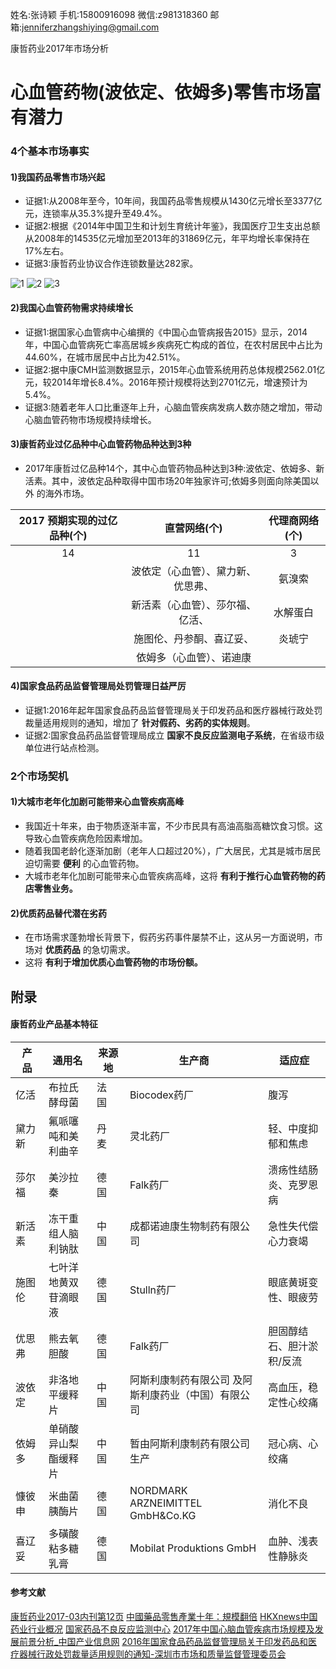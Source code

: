 姓名:张诗颖
手机:15800916098
微信:z981318360
邮箱:jenniferzhangshiying@gmail.com

康哲药业2017年市场分析

# 心血管药物(波依定、依姆多)零售市场富有潜力
### 4个基本市场事实
#### 1)我国药品零售市场兴起
- 证据1:从2008年至今，10年间，我国药品零售规模从1430亿元增长至3377亿元，连锁率从35.3%提升至49.4%。
- 证据2:根据《2014年中国卫生和计划生育统计年鉴》，我国医疗卫生支出总额从2008年的14535亿元增加至2013年的31869亿元，年平均增长率保持在17%左右。
- 证据3:康哲药业协议合作连锁数量达282家。

![1](https://user-images.githubusercontent.com/19412465/31428222-b1f8cd4e-ae9c-11e7-9108-d93d10d589a8.png)
![2](https://user-images.githubusercontent.com/19412465/31428224-b4ba3cde-ae9c-11e7-9e19-fd53ee1ece4a.png)
![3](https://user-images.githubusercontent.com/19412465/31428226-b6177678-ae9c-11e7-95e2-e740d119f0aa.png)

#### 2)我国心血管药物需求持续增长
- 证据1:据国家心血管病中心编撰的《中国心血管病报告2015》显示，2014 年，中国心血管病死亡率高居城乡疾病死亡构成的首位，在农村居民中占比为44.60%，在城市居民中占比为42.51%。
- 证据2:据中康CMH监测数据显示，2015年心血管系统用药总体规模2562.01亿元，较2014年增长8.4%。2016年预计规模将达到2701亿元，增速预计为5.4%。
- 证据3:随着老年人口比重逐年上升，心脑血管疾病发病人数亦随之增加，带动心脑血管药物市场规模持续增长。

#### 3)康哲药业过亿品种中心血管药物品种达到3种
- 2017年康哲过亿品种14个，其中心血管药物品种达到3种:波依定、依姆多、新活素。其中，波依定品种取得中国市场20年独家许可;依姆多则面向除美国以外 的海外市场。

| 2017 预期实现的过亿品种(个) |       直营网络(个)       | 代理商网络(个) |
|:---------------------------:|:------------------------:|:--------------:|
|              14             |            11            |        3       |
|                             | 波依定（心血管）、黛力新、优思弗、 | 氨溴索         |
|                             | 新活素（心血管）、莎尔福、亿活、   | 水解蛋白       |
|                             | 施图伦、丹参酮、喜辽妥、 | 炎琥宁         |
|                             | 依姆多（心血管）、诺迪康           |                |

#### 4)国家食品药品监督管理局处罚管理日益严厉
- 证据1:2016年起年国家食品药品监督管理局关于印发药品和医疗器械行政处罚裁量适用规则的通知，增加了 **针对假药、劣药的实体规则**。
- 证据2:国家食品药品监督管理局成立 **国家不良反应监测电子系统**，在省级市级单位进行站点检测。

### 2个市场契机
#### 1)大城市老年化加剧可能带来心血管疾病高峰
- 我国近十年来，由于物质逐渐丰富，不少市民具有高油高脂高糖饮食习惯。这导致心血管疾病危险因素增加。
- 随着我国老龄化逐渐加剧（老年人口超过20%），广大居民，尤其是城市居民迫切需要 **便利** 的心血管药物。
- 大城市老年化加剧可能带来心血管疾病高峰，这将 **有利于推行心血管药物的药店零售业务。**

#### 2)优质药品替代潜在劣药
- 在市场需求蓬勃增长背景下，假药劣药事件屡禁不止，这从另一方面说明，市场对 **优质药品** 的急切需求。
- 这将 **有利于增加优质心血管药物的市场份额。**

## 附录
#### 康哲药业产品基本特征

| 产　品 | 通用名               | 来源地 | 生产商                                              | 适应症                    |
|--------|----------------------|--------|-----------------------------------------------------|---------------------------|
| 亿活   | 布拉氏酵母菌         | 法　国 | Biocodex药厂                                        | 腹泻                      |
| 黛力新 | 氟哌噻吨和美利曲辛   | 丹　麦 | 灵北药厂                                            | 轻、中度抑郁和焦虑        |
| 莎尔福 | 美沙拉秦             | 德　国 | Falk药厂                                            | 溃疡性结肠炎、克罗恩病    |
| 新活素 | 冻干重组人脑利钠肽   | 中　国 | 成都诺迪康生物制药有限公司                          | 急性失代偿心力衰竭        |
| 施图伦 | 七叶洋地黄双苷滴眼液 | 德　国 | Stulln药厂                                          | 眼底黄斑变性、眼疲劳      |
| 优思弗 | 熊去氧胆酸           | 德　国 | Falk药厂                                            | 胆固醇结石、胆汁淤积/反流 |
| 波依定 | 非洛地平缓释片       | 中　国 | 阿斯利康制药有限公司 及阿斯利康药业（中国）有限公司 | 高血压，稳定性心绞痛      |
| 依姆多 | 单硝酸异山梨酯缓释片 | 中　国 | 暂由阿斯利康制药有限公司生产                        | 冠心病、心绞痛            |
| 慷彼申 | 米曲菌胰酶片         | 德　国 | NORDMARK ARZNEIMITTEL GmbH&Co.KG                    | 消化不良                  |
| 喜辽妥 | 多磺酸粘多糖乳膏     | 德　国 | Mobilat Produktions GmbH                            |  血肿、浅表性静脉炎       |

#### 参考文献
[康哲药业2017-03内刊第12页](http://www.cms.net.cn/CMSZHWEB/Corporate%20Culture/GongSiWaiKan.aspx)
[中國藥品零售產業十年：規模翻倍](https://weiwenku.net/d/101570790)
[HKXnews中国药业行业概况](http://www.hkexnews.hk/listedco/listconews/SEHK/2015/0619/a4871/CWPPSPIHL-20150324-14.PDF)
[国家药品不良反应监测中心](http://www.cdr-adr.org.cn/sy_80/sy0/)
[2017年中国心脑血管疾病市场规模及发展前景分析_中国产业信息网](http://www.chyxx.com/industry/201706/534062.html)
[2016年国家食品药品监督管理局关于印发药品和医疗器械行政处罚裁量适用规则的通知-深圳市市场和质量监督管理委员会](http://www.szmqs.gov.cn/xxgk/zcwj/syfg/201505/t20150508_2872051.htm)
